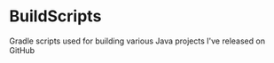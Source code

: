 BuildScripts
============

Gradle scripts used for building various Java projects I've released on GitHub
